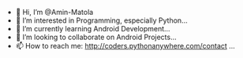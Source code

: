 - 👋 Hi, I’m @Amin-Matola
- 👀 I’m interested in Programming, especially Python...
- 🌱 I’m currently learning Android Development...
- 💞️ I’m looking to collaborate on Android Projects...
- 📫 How to reach me: http://coders.pythonanywhere.com/contact ...

<!---
Amin-Matola/Amin-Matola is a ✨ special ✨ repository because its `README.md` (this file) appears on your GitHub profile.
You can click the Preview link to take a look at your changes.
--->
